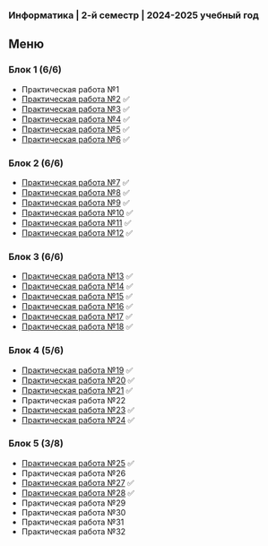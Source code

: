 ### Информатика | 2-й семестр | 2024-2025 учебный год

## Меню

### Блок 1 (6/6)
- Практическая работа №1
- [Практическая работа №2](https://github.com/RealJungleBird/Tasks/blob/main/Информатика/Блок%201/Практическая%20работа%20№2.pdf) :white_check_mark:
- [Практическая работа №3](https://github.com/RealJungleBird/Tasks/blob/main/Информатика/Блок%201/Практическая%20работа%20№3.pdf) :white_check_mark:
- [Практическая работа №4](https://github.com/RealJungleBird/Tasks/blob/main/Информатика/Блок%201/Практическая%20работа%20№4.pdf) :white_check_mark:
- [Практическая работа №5](https://github.com/RealJungleBird/Tasks/blob/main/Информатика/Блок%201/Практическая%20работа%20№5.pdf) :white_check_mark:
- [Практическая работа №6](https://github.com/RealJungleBird/Tasks/blob/main/Информатика/Блок%201/Практическая%20работа%20№6.pdf) :white_check_mark:

### Блок 2 (6/6)
- [Практическая работа №7](https://github.com/RealJungleBird/Tasks/blob/main/Информатика/Блок%202/Практическая%20работа%20№7.pdf) :white_check_mark:
- [Практическая работа №8](https://github.com/RealJungleBird/Tasks/blob/main/Информатика/Блок%202/Практическая%20работа%20№8.pdf) :white_check_mark:
- [Практическая работа №9](https://github.com/RealJungleBird/Tasks/blob/main/Информатика/Блок%202/Практическая%20работа%20№9.pdf) :white_check_mark:
- [Практическая работа №10](https://github.com/RealJungleBird/Tasks/blob/main/Информатика/Блок%202/Практическая%20работа%20№10.pdf) :white_check_mark:
- [Практическая работа №11](https://github.com/RealJungleBird/Tasks/blob/main/Информатика/Блок%202/Практическая%20работа%20№11.pdf) :white_check_mark:
- [Практическая работа №12](https://github.com/RealJungleBird/Tasks/blob/main/Информатика/Блок%202/Практическая%20работа%20№12.pdf) :white_check_mark:

### Блок 3 (6/6)
- [Практическая работа №13](https://github.com/RealJungleBird/Tasks/blob/main/Информатика/Блок%203/Практическая%20работа%20№13.pdf) :white_check_mark:
- [Практическая работа №14](https://github.com/RealJungleBird/Tasks/blob/main/Информатика/Блок%203/Практическая%20работа%20№14.pdf) :white_check_mark:
- [Практическая работа №15](https://github.com/RealJungleBird/Tasks/blob/main/Информатика/Блок%203/Практическая%20работа%20№15.pdf) :white_check_mark:
- [Практическая работа №16](https://github.com/RealJungleBird/Tasks/blob/main/Информатика/Блок%203/Практическая%20работа%20№16.pdf) :white_check_mark:
- [Практическая работа №17](https://github.com/RealJungleBird/Tasks/blob/main/Информатика/Блок%203/Практическая%20работа%20№17.pdf) :white_check_mark:
- [Практическая работа №18](https://github.com/RealJungleBird/Tasks/blob/main/Информатика/Блок%203/Практическая%20работа%20№18.pdf) :white_check_mark:

### Блок 4 (5/6)
- [Практическая работа №19](https://github.com/RealJungleBird/Tasks/blob/main/Информатика/Блок%204/Практическая%20работа%20№19.pdf) :white_check_mark:
- [Практическая работа №20](https://github.com/RealJungleBird/Tasks/blob/main/Информатика/Блок%204/Практическая%20работа%20№20.pdf) :white_check_mark:
- [Практическая работа №21](https://github.com/RealJungleBird/Tasks/blob/main/Информатика/Блок%204/Практическая%20работа%20№21.pdf) :white_check_mark:
- Практическая работа №22
- [Практическая работа №23](https://github.com/RealJungleBird/Tasks/blob/main/Информатика/Блок%204/Практическая%20работа%20№23.pdf) :white_check_mark:
- [Практическая работа №24](https://github.com/RealJungleBird/Tasks/blob/main/Информатика/Блок%204/Практическая%20работа%20№24.pdf) :white_check_mark:

### Блок 5 (3/8)
- [Практическая работа №25](https://github.com/RealJungleBird/Tasks/blob/main/Информатика/Блок%205/Практическая%20работа%20№25.pdf) :white_check_mark:
- Практическая работа №26
- [Практическая работа №27](https://github.com/RealJungleBird/Tasks/blob/main/Информатика/Блок%205/Практическая%20работа%20№27.pdf) :white_check_mark:
- [Практическая работа №28](https://github.com/RealJungleBird/Tasks/blob/main/Информатика/Блок%205/Практическая%20работа%20№28.pdf) :white_check_mark:
- Практическая работа №29
- Практическая работа №30
- Практическая работа №31
- Практическая работа №32